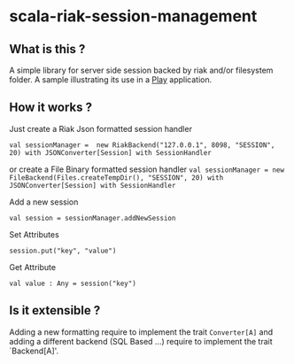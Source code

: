 scala-riak-session-management
=============================

What is this ?
--------------
A simple library for server side session backed by riak and/or filesystem folder.
A sample illustrating its use in a [Play](http://www.playframework.com) application.

How it works ?
---------------

Just create a Riak Json formatted session handler

`val sessionManager =  new RiakBackend("127.0.0.1", 8098, "SESSION", 20) with JSONConverter[Session] with SessionHandler`

or create a File Binary formatted session handler
`val sessionManager = new FileBackend(Files.createTempDir(), "SESSION", 20) with JSONConverter[Session] with SessionHandler`

Add a new session

`val session = sessionManager.addNewSession`

Set Attributes

`session.put("key", "value")`

Get Attribute

`val value : Any = session("key")`


Is it extensible ?
-------------------

Adding a new formatting require to implement the trait `Converter[A]` and adding a different backend (SQL Based ...) require to implement the trait `Backend[A]'.



